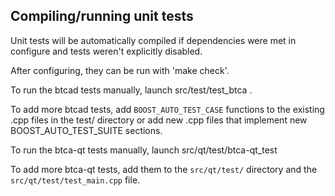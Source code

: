 Compiling/running unit tests
------------------------------------

Unit tests will be automatically compiled if dependencies were met in configure
and tests weren't explicitly disabled.

After configuring, they can be run with 'make check'.

To run the btcad tests manually, launch src/test/test_btca .

To add more btcad tests, add `BOOST_AUTO_TEST_CASE` functions to the existing
.cpp files in the test/ directory or add new .cpp files that
implement new BOOST_AUTO_TEST_SUITE sections.

To run the btca-qt tests manually, launch src/qt/test/btca-qt_test

To add more btca-qt tests, add them to the `src/qt/test/` directory and
the `src/qt/test/test_main.cpp` file.
